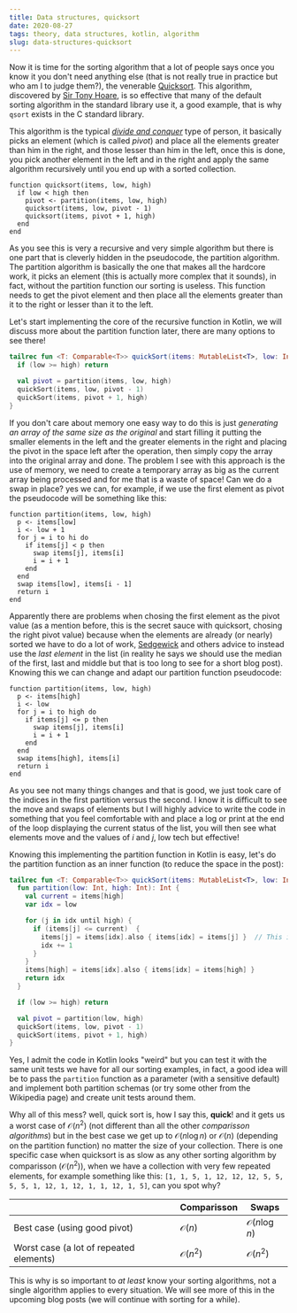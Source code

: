 ```yaml
---
title: Data structures, quicksort
date: 2020-08-27
tags: theory, data structures, kotlin, algorithm
slug: data-structures-quicksort
---
```


Now it is time for the sorting algorithm that a lot of people says once you know it you don't need anything else (that is not really true in practice but who am I to judge them?), the venerable [Quicksort](https://en.wikipedia.org/wiki/Quicksort). This algorithm, discovered by [Sir Tony Hoare](https://en.wikipedia.org/wiki/Tony_Hoare), is so effective that many of the default sorting algorithm in the standard library use it, a good example, that is why `qsort` exists in the C standard library.

This algorithm is the typical [_divide and conquer_](https://en.wikipedia.org/wiki/Divide-and-conquer_algorithm) type of person, it basically picks an element (which is called _pivot_) and place all the elements greater than him in the right, and those lesser than him in the left, once this is done, you pick another element in the left and in the right and apply the same algorithm recursively until you end up with a sorted collection.

```pseudocode
function quicksort(items, low, high)
  if low < high then
    pivot <- partition(items, low, high)
    quicksort(items, low, pivot - 1)
    quicksort(items, pivot + 1, high)
  end
end
```

As you see this is very a recursive and very simple algorithm but there is one part that is cleverly hidden in the pseudocode, the partition algorithm. The partition algorithm is basically the one that makes all the hardcore work, it picks an element (this is actually more complex that it sounds), in fact, without the partition function our sorting is useless. This function needs to get the pivot element and then place all the elements greater than it to the right or lesser than it to the left.

Let's start implementing the core of the recursive function in Kotlin, we will discuss more about the partition function later, there are many options to see there!

```kotlin
tailrec fun <T: Comparable<T>> quickSort(items: MutableList<T>, low: Int = 0, high: Int = items.size - 1) {
  if (low >= high) return

  val pivot = partition(items, low, high)
  quickSort(items, low, pivot - 1)
  quickSort(items, pivot + 1, high)
}
```

If you don't care about memory one easy way to do this is just _generating an array of the same size as the original_ and start filling it putting the smaller elements in the left and the greater elements in the right and placing the pivot in the space left after the operation, then simply copy the array into the original array and done. The problem I see with this approach is the use of memory, we need to create a temporary array as big as the current array being processed and for me that is a waste of space! Can we do a swap in place? yes we can, for example, if we use the first element as pivot the pseudocode will be something like this:

```pseudocode
function partition(items, low, high)
  p <- items[low]
  i <- low + 1
  for j = i to hi do
    if items[j] < p then
      swap items[j], items[i]
      i = i + 1
    end
  end
  swap items[low], items[i - 1]
  return i
end
```

Apparently there are problems when chosing the first element as the pivot value (as a mention before, this is the secret sauce with quicksort, chosing the right pivot value) because when the elements are already (or nearly) sorted we have to do a lot of work, [Sedgewick](https://en.wikipedia.org/wiki/Robert_Sedgewick_(computer_scientist)) and others advice to instead use the _last element_ in the list (in reality he says we should use the median of the first, last and middle but that is too long to see for a short blog post). Knowing this we can change and adapt our partition function pseudocode:

```pseudocode
function partition(items, low, high)
  p <- items[high]
  i <- low
  for j = i to high do
    if items[j] <= p then
      swap items[j], items[i]
      i = i + 1
    end
  end
  swap items[high], items[i]
  return i
end
```

As you see not many things changes and that is good, we just took care of the indices in the first partition versus the second. I know it is difficult to see the move and swaps of elements but I will highly advice to write the code in something that you feel comfortable with and place a log or print at the end of the loop displaying the current status of the list, you will then see what elements move and the values of $i$ and $j$, low tech but effective!

Knowing this implementing the partition function in Kotlin is easy, let's do the partition function as an inner function (to reduce the space in the post):

```kotlin
tailrec fun <T: Comparable<T>> quickSort(items: MutableList<T>, low: Int = 0, high: Int = items.size - 1) {
  fun partition(low: Int, high: Int): Int {
    val current = items[high]
    var idx = low

    for (j in idx until high) {
      if (items[j] <= current)  {
        items[j] = items[idx].also { items[idx] = items[j] }  // This is how you do the a,b = b, a in Kotlin
        idx += 1
      }
    }
    items[high] = items[idx].also { items[idx] = items[high] }
    return idx
  }

  if (low >= high) return

  val pivot = partition(low, high)
  quickSort(items, low, pivot - 1)
  quickSort(items, pivot + 1, high)
}
```

Yes, I admit the code in Kotlin looks "weird" but you can test it with the same unit tests we have for all our sorting examples, in fact, a good idea will be to pass the `partition` function as a parameter (with a sensitive default) and implement both partition schemas (or try some other from the Wikipedia page) and create unit tests around them.

Why all of this mess? well, quick sort is, how I say this, **quick**! and it gets us a worst case of $\mathcal{O}(n^2)$ (not different than all the other _comparisson algorithms_) but in the best case we get up to $\mathcal{O}(n \log{n})$ or $\mathcal{O}(n)$ (depending on the partition function) no matter the size of your collection. There is one specific case when quicksort is as slow as any other sorting algorithm by comparisson ($\mathcal{O}(n^2)$), when we have a collection with very few repeated elements, for example something like this: `[1, 1, 5, 1, 12, 12, 12, 5, 5, 5, 5, 1, 12, 1, 12, 1, 1, 12, 1, 5]`, can you spot why?

|                                         | Comparisson        | Swaps                    |
|-----------------------------------------|--------------------|--------------------------|
| Best case (using good pivot)            | $\mathcal{O}(n)$   | $\mathcal{O}(n \log{n})$ |
| Worst case (a lot of repeated elements) | $\mathcal{O}(n^2)$ | $\mathcal{O}(n^2)$       |

This is why is so important to _at least_ know your sorting algorithms, not a single algorithm applies to every situation. We will see more of this in the upcoming blog posts (we will continue with sorting for a while).
